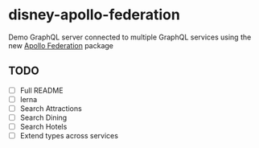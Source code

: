 # disney-apollo-federation

Demo GraphQL server connected to multiple GraphQL services using the new [Apollo Federation](https://blog.apollographql.com/apollo-federation-f260cf525d21) package

## TODO

- [ ] Full README
- [ ] lerna
- [ ] Search Attractions
- [ ] Search Dining
- [ ] Search Hotels
- [ ] Extend types across services
